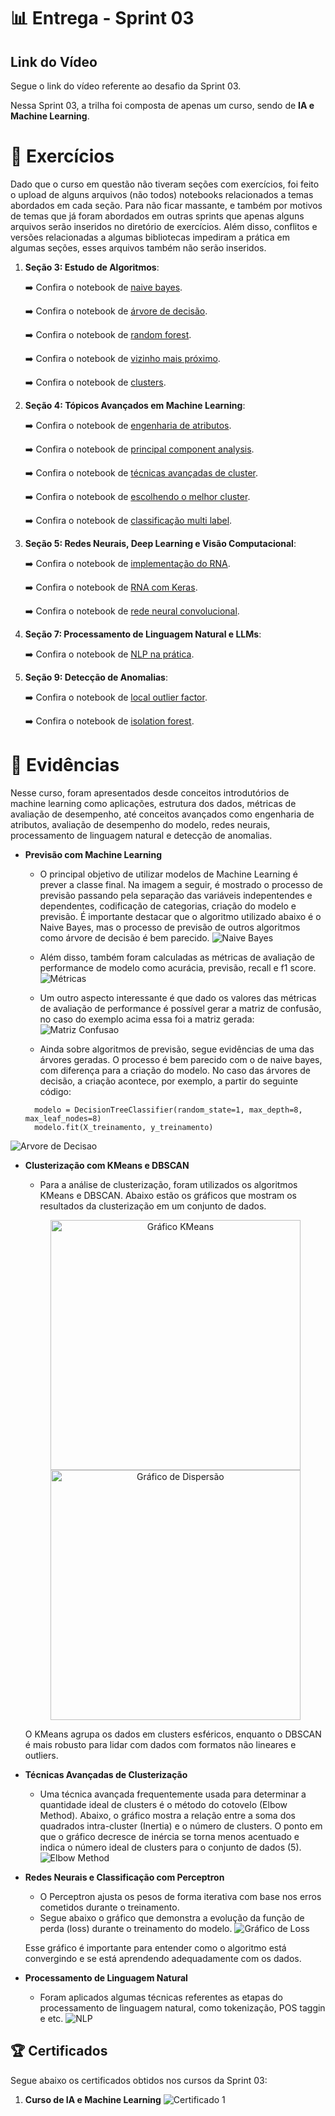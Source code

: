 # 📊 Entrega - Sprint 03

## Link do Vídeo
Segue o link do vídeo referente ao desafio da Sprint 03.

Nessa Sprint 03, a trilha foi composta de apenas um curso, sendo de **IA e Machine Learning**.

# 📝 Exercícios

Dado que o curso em questão não tiveram seções com exercícios, foi feito o upload de alguns arquivos (não todos) notebooks relacionados a temas abordados em cada seção. Para não ficar massante, e também por motivos de temas que já foram abordados em outras sprints que apenas alguns arquivos serão inseridos no diretório de exercícios. Além disso, conflitos e versões relacionadas a algumas bibliotecas impediram a prática em algumas seções, esses arquivos também não serão inseridos.


1. **Seção 3: Estudo de Algoritmos**:

    ➡️ Confira o notebook de [naive bayes](./exercicios/03%20-%20estudo%20de%20algoritmos/naive-bayes.ipynb).

    ➡️ Confira o notebook de [árvore de decisão](./exercicios/03%20-%20estudo%20de%20algoritmos/decision-tree.ipynb).

    ➡️ Confira o notebook de [random forest](./exercicios/03%20-%20estudo%20de%20algoritmos/random-forest.ipynb).

    ➡️ Confira o notebook de [vizinho mais próximo](./exercicios/03%20-%20estudo%20de%20algoritmos/knn.ipynb).

    ➡️ Confira o notebook de [clusters](./exercicios/03%20-%20estudo%20de%20algoritmos/clusters.ipynb).
    

2. **Seção 4: Tópicos Avançados em Machine Learning**:

    ➡️ Confira o notebook de [engenharia de atributos](./exercicios/04%20-%20topicos%20avancados%20em%20ml/engenharia-atributos.ipynb).

    ➡️ Confira o notebook de [principal component analysis](./exercicios/04%20-%20topicos%20avancados%20em%20ml/pca.ipynb).

    ➡️ Confira o notebook de [técnicas avançadas de cluster](./exercicios/04%20-%20topicos%20avancados%20em%20ml/cluster-avancado.ipynb).

    ➡️ Confira o notebook de [escolhendo o melhor cluster](./exercicios/04%20-%20topicos%20avancados%20em%20ml/melhor-cluster.ipynb).

    ➡️ Confira o notebook de [classificação multi label](./exercicios/04%20-%20topicos%20avancados%20em%20ml/multilabel.ipynb).
    

3. **Seção 5: Redes Neurais, Deep Learning e Visão Computacional**:

    ➡️ Confira o notebook de [implementação do RNA](./exercicios/05%20-%20redes%20neurais,%20dl,%20cv/rna-multilayer-perceptron.ipynb).

    ➡️ Confira o notebook de [RNA com Keras](./exercicios/05%20-%20redes%20neurais,%20dl,%20cv/rna-keras.ipynb).

    ➡️ Confira o notebook de [rede neural convolucional](./exercicios/05%20-%20redes%20neurais,%20dl,%20cv/cnn.ipynb).

4. **Seção 7: Processamento de Linguagem Natural e LLMs**:

    ➡️ Confira o notebook de [NLP na prática](./exercicios/07%20-%20nlp%20e%20llm/).


5. **Seção 9: Detecção de Anomalias**:

    ➡️ Confira o notebook de [local outlier factor](./exercicios/09%20-%20deteccao%20de%20anomalias/lof.ipynb).

    ➡️ Confira o notebook de [isolation forest](./exercicios/09%20-%20deteccao%20de%20anomalias/isolation-forest.ipynb).



# 📂 Evidências

Nesse curso, foram apresentados desde conceitos introdutórios de machine learning como aplicações, estrutura dos dados, métricas de avaliação de desempenho, até conceitos avançados como engenharia de atributos, avaliação de desempenho do modelo, redes neurais, processamento de linguagem natural e detecção de anomalias.

- **Previsão com Machine Learning**  
  - O principal objetivo de utilizar modelos de Machine Learning é prever a classe final. Na imagem a seguir, é mostrado o processo de previsão passando pela separação das variáveis indepentendes e dependentes, codificação de categorias, criação do modelo e previsão. É importante destacar que o algoritmo utilizado abaixo é o Naive Bayes, mas o processo de previsão de outros algoritmos como árvore de decisão é bem parecido.
  ![Naive Bayes](./evidencias/evidencia1.jpg)


  - Além disso, também foram calculadas as métricas de avaliação de performance de modelo como acurácia, previsão, recall e f1 score.
  ![Métricas](./evidencias/evidencia2.jpg)

  - Um outro aspecto interessante é que dado os valores das métricas de avaliação de performance é possível gerar a matriz de confusão, no caso do exemplo acima essa foi a matriz gerada:
  ![Matriz Confusao](./evidencias/matriz-confusao.png)

  - Ainda sobre algoritmos de previsão, segue evidências de uma das árvores geradas. O processo é bem parecido com o de naive bayes, com diferença para a criação do modelo. No caso das árvores de decisão, a criação acontece, por exemplo, a partir do seguinte código:
  ```
    modelo = DecisionTreeClassifier(random_state=1, max_depth=8, max_leaf_nodes=8)
    modelo.fit(X_treinamento, y_treinamento)
  ```

 ![Arvore de Decisao](./evidencias/decision_tree3.png)

- **Clusterização com KMeans e DBSCAN**
  - Para a análise de clusterização, foram utilizados os algoritmos KMeans e DBSCAN. Abaixo estão os gráficos que mostram os resultados da clusterização em um conjunto de dados.

  <p align="center">
    <img src="../Sprint 03/evidencias/kmeans.png" alt="Gráfico KMeans" width="400">
    <img src="../Sprint 03/evidencias/dbscan.png" alt="Gráfico de Dispersão" width="400">
  </p>

  O KMeans agrupa os dados em clusters esféricos, enquanto o DBSCAN é mais robusto para lidar com dados com formatos não lineares e outliers.

- **Técnicas Avançadas de Clusterização**
  - Uma técnica avançada frequentemente usada para determinar a quantidade ideal de clusters é o método do cotovelo (Elbow Method). Abaixo, o gráfico mostra a relação entre a soma dos quadrados intra-cluster (Inertia) e o número de clusters. O ponto em que o gráfico decresce de inércia se torna menos acentuado e indica o número ideal de clusters para o conjunto de dados (5).  
  ![Elbow Method](./evidencias/elbow.png)

- **Redes Neurais e Classificação com Perceptron**  
  - O Perceptron ajusta os pesos de forma iterativa com base nos erros cometidos durante o treinamento.  
  - Segue abaixo o gráfico que demonstra a evolução da função de perda (loss) durante o treinamento do modelo. 
  ![Gráfico de Loss](./evidencias/loss.png)  

  Esse gráfico é importante para entender como o algoritmo está convergindo e se está aprendendo adequadamente com os dados.  

- **Processamento de Linguagem Natural**  
  - Foram aplicados algumas técnicas referentes as etapas do processamento de linguagem natural, como tokenização, POS taggin e etc.
  ![NLP](./evidencias/evidenciasnlp.jpg)


## 🏆 Certificados

Segue abaixo os certificados obtidos nos cursos da Sprint 03:

1. **Curso de IA e Machine Learning**
![Certificado 1](./certificados/Curso%20IA%20e%20Machine%20Learning.jpg)  


